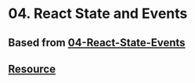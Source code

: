 # 04. React State and Events
## Based from  [04-React-State-Events](https://github.com/quanbv/react-complete-guide/tree/main/04-React-State-Events)
## [Resource](https://github.com/academind/react-complete-guide-code/tree/05-rendering-lists-conditional-content)
